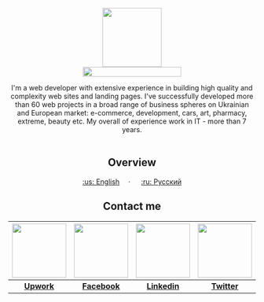 <p align="center">
  <a href="https://kpolosin.github.io/">
    <img src="https://kpolosin.github.io/dist/images/small-logo.svg" width=120 height=120>
    <br>
    <img src="https://kpolosin.github.io/dist/images/name-logo.svg" width=200 height=20>
  </a>


<p align="center">
    I'm a web developer with extensive experience in building high quality and complexity web sites and landing pages. I've successfully developed more than 60 web projects in a broad range of business spheres on Ukrainian and European market: e-commerce, development, cars, art, pharmacy, extreme, beauty etc.
    My overall of experience work in IT - more than 7 years.
    <br><br>
    <h2 align="center"><strong>Overview</strong></h2>
  </p>
</p>

<p align="center">
    <a href="https://kpolosin.github.io">:us: English</a>&emsp; &middot; &emsp;
    <a href="https://kpolosin.github.io/rus/index.html">:ru: Русский</a>
</p>

<h2 align="center">Contact me</h2>

| <a href="https://www.upwork.com/o/profiles/users/_~013f4766f5942a8a0c/"><img src="https://kpolosin.github.io/dist/images/upwork_my.svg" width=110 height=110></a> | <a href="https://www.facebook.com/kostya.polosin/"><img src="https://kpolosin.github.io/dist/images/facebook_my.svg" width=110 height=110></a> | <a href="https://www.linkedin.com/in/konstantinpolosin/"><img src="https://kpolosin.github.io/dist/images/linkedin_my.svg" width=110 height=110></a> | <a href="https://twitter.com/PKostya404"><img src="https://kpolosin.github.io/dist/images/twitter_my.svg" width=110 height=110></a> | <img src="https://kpolosin.github.io/dist/images/skype_my.svg" width=110 height=110> | <a href="mailto:user0403@gmail.com"><img src="https://kpolosin.github.io/dist/images/gmail_my.svg" width=110 height=110></a> |
| :---: | :---: | :---: | :---: | :---: | :---: |
| <a href="https://www.upwork.com/o/profiles/users/_~013f4766f5942a8a0c/"><b>Upwork</b></a> | <a href="https://www.facebook.com/kostya.polosin/"><b>Facebook</b></a> | <a href="https://www.linkedin.com/in/konstantinpolosin/"><b>Linkedin</b></a> | <a href="https://twitter.com/PKostya404"><b>Twitter</b></a> | <b>yapokakal404</b> | <a href="mailto:user0403@gmail.com"><b>user0403@gmail.com</b></a> |


